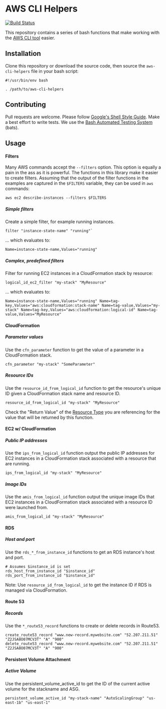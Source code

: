 # AWS CLI Helpers

[![Build Status](https://travis-ci.org/acquia/aws-cli-helpers.svg?branch=master)](https://travis-ci.org/acquia/aws-cli-helpers)

This repository contains a series of bash functions that make working with the
[AWS CLI tool](https://aws.amazon.com/cli/) easier.

## Installation

Clone this repository or download the source code, then source the
`aws-cli-helpers` file in your bash script:

```shell
#!/usr/bin/env bash

. /path/to/aws-cli-helpers
```

## Contributing

Pull requests are welcome. Please follow [Google's Shell Style Guide](https://google.github.io/styleguide/shell.xml).
Make a best effort to write tests. We use the [Bash Automated Testing System](https://github.com/sstephenson/bats) (bats).

## Usage

#### Filters

Many AWS commands accept the `--filters` option. This option is equally a pain
in the ass as it is powerful. The functions in this library make it easier to
create filters. Assuming that the output of the filter functions in the examples
are captured in the `$FILTERS` variable, they can be used in `aws` commands:

```shell
aws ec2 describe-instances --filters $FILTERS
```

##### Simple filters

Create a simple filter, for example running instances.

```shell
filter "instance-state-name" "running"`
```

... which evaluates to:

```
Name=instance-state-name,Values="running"
```

##### Complex, predefined filters

Filter for running EC2 instances in a CloudFormation stack by resource:

```shell
logical_id_ec2_filter "my-stack" "MyResource"
```

... which evaluates to:

```
Name=instance-state-name,Values="running" Name=tag-key,Values="aws:cloudformation:stack-name" Name=tag-value,Values="my-stack" Name=tag-key,Values="aws:cloudformation:logical-id" Name=tag-value,Values="MyResource"
```

#### CloudFormation

##### Parameter values

Use the `cfn_parameter` function to get the value of a parameter in a
CloudFormation stack.

```shell
cfn_parameter "my-stack" "SomeParameter"
```

##### Resource IDs

Use the `resource_id_from_logical_id` function to get the resource's unique ID
given a CloudFormation stack name and resource ID.

```shell
resource_id_from_logical_id "my-stack" "MyResource"
```

Check the "Return Value" of the [Resource Type](http://docs.aws.amazon.com/AWSCloudFormation/latest/UserGuide/aws-template-resource-type-ref.html)
you are referencing for the value that will be returned by this function.

#### EC2 w/ CloudFormation

##### Public IP addresses

Use the `ips_from_logical_id` function output the public IP addresses for EC2
instances in a CloudFormation stack associated with a resource that are running.

```shell
ips_from_logical_id "my-stack" "MyResource"
```

##### Image IDs

Use the `amis_from_logical_id` function output the unique image IDs that EC2
instances in a CloudFormation stack associated with a resource ID were launched
from.

```shell
amis_from_logical_id "my-stack" "MyResource"
```

#### RDS

##### Host and port

Use the `rds_*_from_instance_id` functions to get an RDS instance's host and
port.

```shell
# Assumes $instance_id is set
rds_host_from_instance_id "$instance_id"
rds_port_from_instance_id "$instance_id"
```

Note: Use `resource_id_from_logical_id` to get the instance ID if RDS is managed
via CloudFormation.

#### Route 53

##### Records

Use the `*_route53_record` functions to create or delete records in Route53.

```shell
create_route53_record "www.new-record.mywebsite.com" "52.207.211.51" "Z2JSA8O07MCV3T" "A" "900"
delete_route53_record "www.new-record.mywebsite.com" "52.207.211.51" "Z2JSA8O07MCV3T" "A" "900"
```

#### Persistent Volume Attachment

##### Active Volume

Use the persistent_volume_active_id to get the ID of the current active volume for the stackname and ASG.

```shell
persistent_volume_active_id "my-stack-name" "AutoScalingGroup" "us-east-1b" "us-east-1"
```
